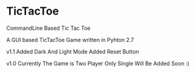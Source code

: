 # TicTacToe
CommandLine Based Tic Tac Toe

A GUI based TicTacToe Game written in Pyhton 2.7

v1.1
Added Dark And Light Mode
Added Reset Button

v1.0
Currently The Game is Two Player Only
Single Will Be Added Soon :)


